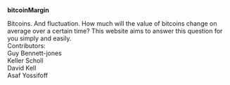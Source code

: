 <strong> bitcoinMargin </strong> <br>

Bitcoins. And fluctuation. How much will the value of bitcoins change on average over a certain time? This website aims to answer this question for you simply and easily. 
<br>
Contributors: <br>
Guy Bennett-jones <br>
Keller Scholl <br>
David Kell <br>
Asaf Yossifoff <br>
